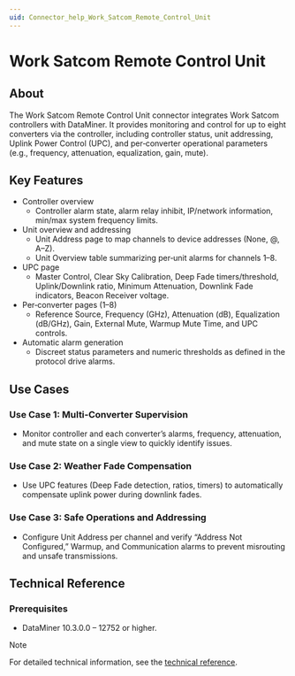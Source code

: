 ```yaml
---
uid: Connector_help_Work_Satcom_Remote_Control_Unit
---
```


# Work Satcom Remote Control Unit

## About

The Work Satcom Remote Control Unit connector integrates Work Satcom controllers with DataMiner. It provides monitoring and control for up to eight converters via the controller, including controller status, unit addressing, Uplink Power Control (UPC), and per‑converter operational parameters (e.g., frequency, attenuation, equalization, gain, mute).

## Key Features

- Controller overview
  - Controller alarm state, alarm relay inhibit, IP/network information, min/max system frequency limits.
- Unit overview and addressing
  - Unit Address page to map channels to device addresses (None, @, A–Z).
  - Unit Overview table summarizing per‑unit alarms for channels 1–8.
- UPC page
  - Master Control, Clear Sky Calibration, Deep Fade timers/threshold, Uplink/Downlink ratio, Minimum Attenuation, Downlink Fade indicators, Beacon Receiver voltage.
- Per‑converter pages (1–8)
  - Reference Source, Frequency (GHz), Attenuation (dB), Equalization (dB/GHz), Gain, External Mute, Warmup Mute Time, and UPC controls.
- Automatic alarm generation
  - Discreet status parameters and numeric thresholds as defined in the protocol drive alarms.

## Use Cases

### Use Case 1: Multi‑Converter Supervision
- Monitor controller and each converter’s alarms, frequency, attenuation, and mute state on a single view to quickly identify issues.

### Use Case 2: Weather Fade Compensation
- Use UPC features (Deep Fade detection, ratios, timers) to automatically compensate uplink power during downlink fades.

### Use Case 3: Safe Operations and Addressing
- Configure Unit Address per channel and verify “Address Not Configured,” Warmup, and Communication alarms to prevent misrouting and unsafe transmissions.

## Technical Reference

### Prerequisites
- DataMiner 10.3.0.0 – 12752 or higher.

> [!NOTE]
> For detailed technical information, see the [technical reference](xref:Connector_help_Work_Satcom_Remote_Control_Unit_Technical).